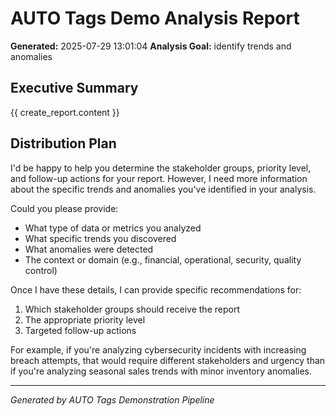 # AUTO Tags Demo Analysis Report

**Generated:** 2025-07-29 13:01:04
**Analysis Goal:** identify trends and anomalies

## Executive Summary

{{ create_report.content }}

## Distribution Plan

I'd be happy to help you determine the stakeholder groups, priority level, and follow-up actions for your report. However, I need more information about the specific trends and anomalies you've identified in your analysis.

Could you please provide:
- What type of data or metrics you analyzed
- What specific trends you discovered
- What anomalies were detected
- The context or domain (e.g., financial, operational, security, quality control)

Once I have these details, I can provide specific recommendations for:
1. Which stakeholder groups should receive the report
2. The appropriate priority level
3. Targeted follow-up actions

For example, if you're analyzing cybersecurity incidents with increasing breach attempts, that would require different stakeholders and urgency than if you're analyzing seasonal sales trends with minor inventory anomalies.

---
*Generated by AUTO Tags Demonstration Pipeline*
